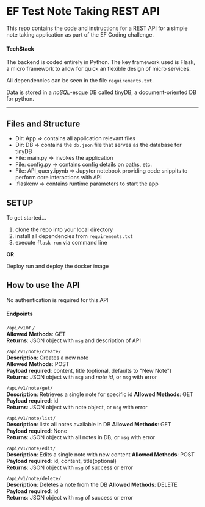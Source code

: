 # EF Test Note Taking REST API 

This repo contains the code and instructions for a REST API for a simple note taking application as part of the EF Coding challenge.

#### TechStack
The backend is coded entirely in Python. The key framework used is Flask, a micro framework to allow for quick an flexible design of micro services. 

All dependencies can be seen in the file `requirements.txt`.

Data is stored in a *noSQL*-esque DB called tinyDB, a document-oriented DB for python. 

---

## Files and Structure

- Dir: App => contains all application relevant files
- Dir: DB => contains the `db.json` file that serves as the database for tinyDB
- File: main.py => invokes the application
- File: config.py => contains config details on paths, etc.
- File: API_query.ipynb => Jupyter notebook providing code snippits to perform core interactions with API
- .flaskenv => contains runtime parameters to start the app


## SETUP

To get started...
1. clone the repo into your local directory
2. install all dependencies from `requirements.txt`
3. execute `flask run` via command line

**OR**

Deploy run and deploy the docker image


## How to use the API
No authentication is required for this API

#### Endpoints

`/api/v1`or `/`   
**Allowed Methods**: GET   
**Returns**: JSON object with `msg` and description of API   



`/api/v1/note/create/`   
**Description**: Creates a new note   
**Allowed Methods**: POST   
**Payload required**: content, title (optional, defaults to "New Note")      
**Returns**: JSON object with `msg` and *note id*, or `msg` with error


`/api/v1/note/get/`   
**Description**: Retrieves a single note for specific id
**Allowed Methods**: GET   
**Payload required**: id  
**Returns**: JSON object with note object, or `msg` with error


`/api/v1/note/list/`   
**Description**: lists all notes available in DB
**Allowed Methods**: GET   
**Payload required**: None  
**Returns**: JSON object with all notes in DB, or `msg` with error


`/api/v1/note/edit/`   
**Description**: Edits a single note with new content
**Allowed Methods**: POST   
**Payload required**: id, content, title(optional)  
**Returns**: JSON object with `msg` of success or error


`/api/v1/note/delete/`   
**Description**: Deletes a note from the DB
**Allowed Methods**: DELETE   
**Payload required**: id  
**Returns**: JSON object with `msg` of success or error

